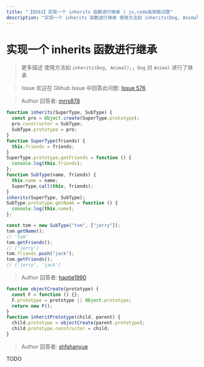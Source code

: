 ```yaml
---
title: "【Q561】实现一个 inherits 函数进行继承 | js,code高频面试题"
description: "实现一个 inherits 函数进行继承 使用方法如 inherits(Dog, Animal); Dog 对 Animal 进行了继承  字节跳动面试题、阿里腾讯面试题、美团小米面试题。"
---
```


# 实现一个 inherits 函数进行继承

> 更多描述
> 使用方法如 `inherits(Dog, Animal);`，`Dog` 对 `Animal` 进行了继承

> Issue
> 欢迎在 Gtihub Issue 中回答此问题: [Issue 576](https://github.com/shfshanyue/Daily-Question/issues/576)

> Author
> 回答者: [mrrs878](https://github.com/mrrs878)

```js
function inherits(SuperType, SubType) {
  const pro = Object.create(SuperType.prototype);
  pro.constructor = SubType;
  SubType.prototype = pro;
}
function SuperType(friends) {
  this.friends = friends;
}
SuperType.prototype.getFriends = function () {
  console.log(this.friends);
};
function SubType(name, friends) {
  this.name = name;
  SuperType.call(this, friends);
}
inherits(SuperType, SubType);
SubType.prototype.getName = function () {
  console.log(this.name);
};

const tom = new SubType("tom", ["jerry"]);
tom.getName();
// 'tom'
tom.getFriends();
// ['jerry']
tom.friends.push("jack");
tom.getFriends();
// ['jerry', 'jack']
```

> Author
> 回答者: [haotie1990](https://github.com/haotie1990)

```js
function objectCreate(prototype) {
  const F = function () {};
  F.prototype = prototype || Object.prototype;
  return new F();
}
function inheritPrototype(child, parent) {
  child.prototype = objectCreate(parent.prototype);
  child.prototype.constructor = child;
}
```

> Author
> 回答者: [shfshanyue](https://github.com/shfshanyue)

TODO
